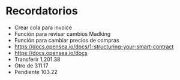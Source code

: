 # Recordatorios

- Crear cola para invoice
- Función para revisar cambios Madking
- Función para cambiar precios de compras
- https://docs.opensea.io/docs/1-structuring-your-smart-contract
- https://docs.opensea.io/docs
- Transferir 1,201.38
- Otro de 311.17
- Pendiente 103.22
